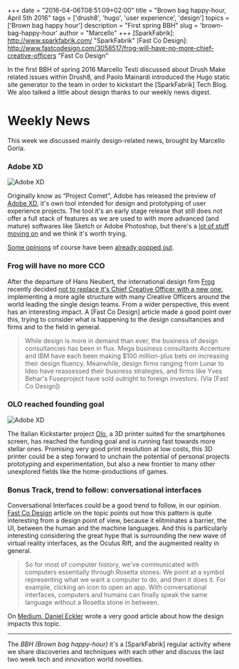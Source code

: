 +++
date        = "2016-04-06T08:51:09+02:00"
title       = "Brown bag happy-hour, April 5th 2016"
tags        = ['drush8', 'hugo', 'user experience', 'design']
topics      = ['Brown bag happy hour']
description = "First spring BBH"
slug        = 'brown-bag-happy-hour'
author      = "Marcello"
+++
[SparkFabrik]: http://www.sparkfabrik.com/  "SparkFabrik"
[Fast Co Design]: http://www.fastcodesign.com/3058517/frog-will-have-no-more-chief-creative-officers "Fast Co Design"

In the first BBH of spring 2016 Marcello Testi discussed about Drush Make related issues within Drush8, and Paolo Mainardi introduced the Hugo static site generator to the team in order to kickstart the [SparkFabrik] Tech Blog. We also talked a little about design thanks to our weekly news digest.

<!--more-->

# Weekly News

This week we discussed mainly design-related news, brought by Marcello Gorla.

### Adobe XD

![Adobe XD](/posts/2016_adobexd.jpg)

Originally know as “Project Comet", Adobe has released the preview of [Adobe XD](http://blogs.adobe.com/creativecloud/introducing-adobe-experience-design-cc-preview/), it's own tool intended for design and prototyping of user experience projects. The tool it's an early stage release that still does not offer a full stack of features as we are used to with more advanced (and mature) softwares like Sketch or Adobe Photoshop, but there's a [lot of stuff moving on](https://www.youtube.com/playlist?list=PLD8AMy73ZVxXvBQcZAnOcu57JCFxLi7bQ) and we think it's worth trying.

[Some opinions](https://medium.com/user-experience-design-1/first-impressions-with-adobe-experience-design-107904b5efbe#.25cvqr3ys) of course have been [already popped out](http://techcrunch.com/2016/03/14/adobe-launches-experience-design-cc-a-new-tool-for-ux-designers/).

### Frog will have no more CCO

After the departure of Hans Neubert, the international design firm [Frog](http://www.frogdesign.com/) recently decided [not to replace it's Chief Creative Officer with a new one](http://designmind.frogdesign.com/2016/03/evolving-creative-leadership-at-frog/), implementing a more agile structure with many Creative Officers around the world leading the single design teams. From a wider perspective, this event has an interesting impact.  A [Fast Co Design] article made a good point over this, trying to consider what is happening to the design consultancies and firms and to the field in general.

> While design is more in demand than ever, the business of design consultancies has been in flux. Mega business consultants Accenture and IBM have each been making $100 million-plus bets on increasing their design fluency. Meanwhile, design firms ranging from Lunar to Ideo have reassessed their business strategies, and firms like Yves Behar's Fuseproject have sold outright to foreign investors.
(Via [Fast Co Design])

### OLO reached founding goal

![Adobe XD](/posts/2016_olo.jpg)

The Italian Kickstarter project [Olo](https://www.kickstarter.com/projects/olo3d/olo-the-first-ever-smartphone-3d-printer), a 3D printer suited for the smartphones screen, has reached the funding goal and is running fast towards more stellar ones. Promising very good print resolution at low costs, this 3D printer could be a step forward to unchain the potential of personal projects prototyping and experimentation, but also a new frontier to many other unexplored fields like the home-productions of games.

### Bonus Track, trend to follow: conversational interfaces

Conversational Interfaces could be a good trend to follow, in our opinion. [Fast Co Design](http://www.fastcodesign.com/3058546/conversational-interfaces-explained?partner=rss) article on the topic points out how this pattern is quite interesting from a design point of view, because it elitminates a barrier, the UI, between the human and the machine languages. And this is particularly interesting considering the great hype that is surrounding the new wave of virtual reality interfaces, as the Oculus Rift, and the augmented reality in general.

> So for most of computer history, we've communicated with computers essentially through Rosetta stones: We point at a symbol representing what we want a computer to do, and then it does it. For example, clicking an icon to open an app. With conversational interfaces, computers and humans can finally speak the same language without a Rosetta stone in between.

On [Medium, Daniel Eckler](https://medium.com/life-learning/the-future-of-cui-isn-t-conversational-fa3d9458c2b5) wrote a very good article about how the design impacts this topic.

***
The *BBH (Brown bag happy-hour)* it's a [SparkFabrik] regular activity where we share discoveries and techniques with each other and discuss the last two week tech and innovation world novelties.
